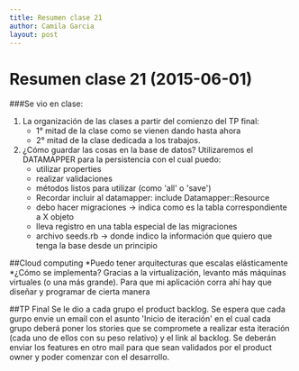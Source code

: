 ```yaml
---
title: Resumen clase 21
author: Camila Garcia
layout: post
---
```

Resumen clase 21 (2015-06-01)
===============
###Se vio en clase:
1. La organización de las clases a partir del comienzo del TP final:
	* 1° mitad de la clase como se vienen dando hasta ahora
	* 2° mitad de la clase dedicada a los trabajos. 
2. ¿Cómo guardar las cosas en la base de datos? Utilizaremos el DATAMAPPER para la persistencia con el cual puedo:
	* utilizar properties
	* realizar validaciones
	* métodos listos para utilizar (como 'all' o 'save')
	* Recordar incluir al datamapper: include Datamapper::Resource
	* debo hacer migraciones -> indica como es la tabla 		correspondiente a X objeto
	* lleva registro en una tabla especial de las migraciones
	* archivo seeds.rb -> donde indico la información que quiero 		que tenga la base desde un principio

##Cloud computing
*Puedo tener arquitecturas que escalas elásticamente
*¿Cómo se implementa? Gracias a la virtualización, levanto más máquinas virtuales (o una más grande). Para que mi aplicación corra ahí hay que diseñar y programar de cierta manera

##TP Final
Se le dio a cada grupo el product backlog. Se espera que cada gurpo envie un email con el asunto 'Inicio de iteración' en el cual cada grupo deberá poner los stories que se compromete a realizar esta iteración (cada uno de ellos con su peso relativo) y el link al backlog. Se deberán enviar los features en otro mail para que sean validados por el product owner y poder comenzar con el desarrollo. 
	
